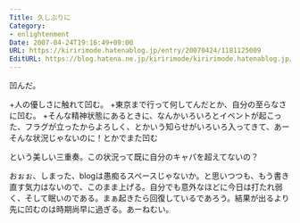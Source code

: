 ```yaml
---
Title: 久しぶりに
Category:
- enlightenment
Date: 2007-04-24T19:16:49+09:00
URL: https://kiririmode.hatenablog.jp/entry/20070424/1181125009
EditURL: https://blog.hatena.ne.jp/kiririmode/kiririmode.hatenablog.jp/atom/entry/8454420450078217383
---
```


凹んだ。

+人の優しさに触れて凹む。
+東京まで行って何してんだとか、自分の至らなさに凹む。
+そんな精神状態にあるときに、なんかいろいろとイベントが起こった、フラグが立ったからよろしく、とかいう知らせがいろいろ入ってきて、あーそんな状況じゃないのに！とかでまた凹む

という美しい三重奏。この状況って既に自分のキャパを超えてないの？


おぉぉ、しまった、blogは愚痴るスペースじゃないか。と思いつつも、もう書き直す気力はないので、このまま上げる。自分でも意外なほどに今日は打たれ弱く、そして眠いのである。まぁ起きたら回復しているであろう。結果が出るより先に凹むのは時期尚早に過ぎる。あーねむい。
